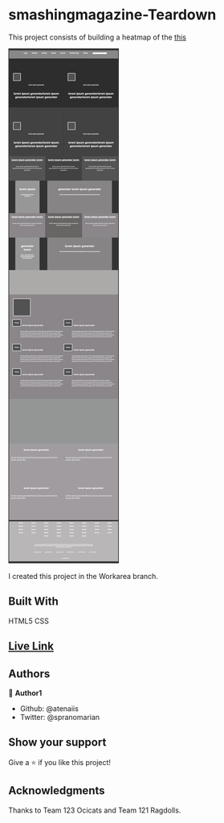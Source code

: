 # smashingmagazine-Teardown

This project consists of building a heatmap of the [this](https://www.smashingmagazine.com/)

![screenshot](./assets/things/screenshot.png)

I created this project in the Workarea branch.

## Built With

HTML5
CSS

## [Live Link](https://rawcdn.githack.com/atenaiis/smashingmagazine-Teardown/1b2cb7d357b69c0987bd59c40fc6aeaeec0464f8/style.html)

## Authors

👤 **Author1**

- Github: @atenaiis
- Twitter: @spranomarian

## Show your support

Give a ⭐️ if you like this project!

## Acknowledgments

Thanks to Team 123 Ocicats and Team 121 Ragdolls.
